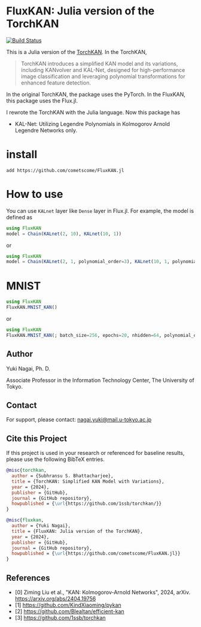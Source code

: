 # FluxKAN: Julia version of the TorchKAN

[![Build Status](https://github.com/cometscome/FluxKAN.jl/actions/workflows/CI.yml/badge.svg?branch=main)](https://github.com/cometscome/FluxKAN.jl/actions/workflows/CI.yml?query=branch%3Amain)



This is a Julia version of the [TorchKAN](https://github.com/1ssb/torchkan). 
In the TorchKAN, 

> TorchKAN introduces a simplified KAN model and its variations, including KANvolver and KAL-Net, designed for high-performance image classification and leveraging polynomial transformations for enhanced feature detection.

In the original TorchKAN, the package uses the PyTorch. 
In the FluxKAN, this package uses the Flux.jl. 

I rewrote the TorchKAN with the Julia language. Now this package has 
- KAL-Net: Utilizing Legendre Polynomials in Kolmogorov Arnold Legendre Networks
only. 

# install
```
add https://github.com/cometscome/FluxKAN.jl
```

# How to use 
You can use ```KALnet``` layer like ```Dense``` layer in Flux.jl. 
For example, the model is defined as
```julia
using FluxKAN
model = Chain(KALnet(2, 10), KALnet(10, 1))
```
or 
```julia
using FluxKAN
model = Chain(KALnet(2, 1, polynomial_order=3), KALnet(10, 1, polynomial_order=3))
```

# MNIST

```julia
using FluxKAN
FluxKAN.MNIST_KAN()
```
or 
```julia
using FluxKAN
FluxKAN.MNIST_KAN(; batch_size=256, epochs=20, nhidden=64, polynomial_order=3)
```

## Author
Yuki Nagai, Ph. D.

Associate Professor in the Information Technology Center, The University of Tokyo.

## Contact
For support, please contact: nagai.yuki@mail.u-tokyo.ac.jp


## Cite this Project
If this project is used in your research or referenced for baseline results, please use the following BibTeX entries.

```bibtex
@misc{torchkan,
  author = {Subhransu S. Bhattacharjee},
  title = {TorchKAN: Simplified KAN Model with Variations},
  year = {2024},
  publisher = {GitHub},
  journal = {GitHub repository},
  howpublished = {\url{https://github.com/1ssb/torchkan/}}
}

@misc{fluxkan,
  author = {Yuki Nagai},
  title = {FluxKAN: Julia version of the TorchKAN},
  year = {2024},
  publisher = {GitHub},
  journal = {GitHub repository},
  howpublished = {\url{https://github.com/cometscome/FluxKAN.jl}}
}
```

## References

- [0] Ziming Liu et al., "KAN: Kolmogorov-Arnold Networks", 2024, arXiv. https://arxiv.org/abs/2404.19756
- [1] https://github.com/KindXiaoming/pykan
- [2] https://github.com/Blealtan/efficient-kan
- [3] https://github.com/1ssb/torchkan